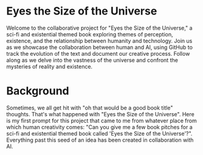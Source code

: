 # Eyes the Size of the Universe
Welcome to the collaborative project for "Eyes the Size of the Universe," a sci-fi and existential themed book exploring themes of perception, existence, and the relationship between humanity and technology. Join us as we showcase the collaboration between human and AI, using GitHub to track the evolution of the text and document our creative process. Follow along as we delve into the vastness of the universe and confront the mysteries of reality and existence.

# Background
Sometimes, we all get hit with "oh that would be a good book title" thoughts. That's what happened with "Eyes the Size of the Universe". Here is my first prompt for this project that came to me from whatever place from which human creativity comes: "Can you give me a few book pitches for a sci-fi and existential themed book called 'Eyes the Size of the Universe'?". Everything past this seed of an idea has been created in collaboration with AI.
